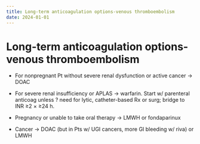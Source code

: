 ```yaml
---
title: Long-term anticoagulation options-venous thromboembolism
date: 2024-01-01
---
```

# Long-term anticoagulation options-venous thromboembolism

* For nonpregnant Pt without severe renal dysfunction or active cancer → DOAC

* For severe renal insufficiency or APLAS → warfarin. Start w/ parenteral anticoag unless ? need for lytic, catheter-based Rx or surg; bridge to INR ≥2 × ≥24 h.

* Pregnancy or unable to take oral therapy → LMWH or fondaparinux

* Cancer → DOAC (but in Pts w/ UGI cancers, more GI bleeding w/ riva) or LMWH
